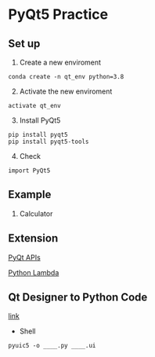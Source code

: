 # PyQt5 Practice

## Set up
1. Create a new enviroment
```
conda create -n qt_env python=3.8
```
2. Activate the new enviroment
```
activate qt_env
```
3. Install PyQt5
```
pip install pyqt5
pip install pyqt5-tools
```
4. Check
```
import PyQt5
```
## Example
1. Calculator

## Extension
[PyQt APIs](https://doc.qt.io/qtforpython/api.html)

[Python Lambda](https://www.w3schools.com/python/python_lambda.asp)

## Qt Designer to Python Code
[link](https://realpython.com/qt-designer-python/)

* Shell
```
pyuic5 -o ____.py ____.ui
```